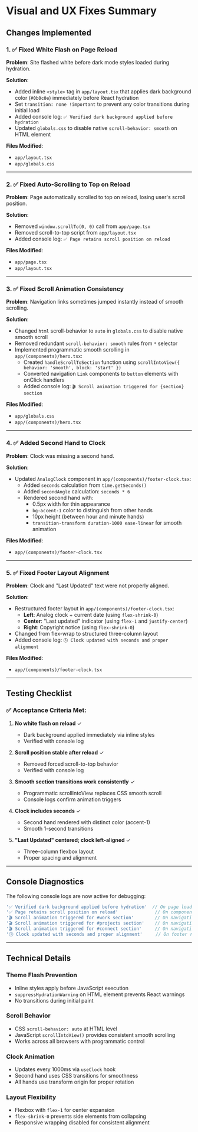 # Visual and UX Fixes Summary

## Changes Implemented

### 1. ✅ Fixed White Flash on Page Reload

**Problem**: Site flashed white before dark mode styles loaded during hydration.

**Solution**:
- Added inline `<style>` tag in `app/layout.tsx` that applies dark background color (`#0b0c0e`) immediately before React hydration
- Set `transition: none !important` to prevent any color transitions during initial load
- Added console log: `✅ Verified dark background applied before hydration`
- Updated `globals.css` to disable native `scroll-behavior: smooth` on HTML element

**Files Modified**:
- `app/layout.tsx`
- `app/globals.css`

---

### 2. ✅ Fixed Auto-Scrolling to Top on Reload

**Problem**: Page automatically scrolled to top on reload, losing user's scroll position.

**Solution**:
- Removed `window.scrollTo(0, 0)` call from `app/page.tsx`
- Removed scroll-to-top script from `app/layout.tsx`
- Added console log: `✅ Page retains scroll position on reload`

**Files Modified**:
- `app/page.tsx`
- `app/layout.tsx`

---

### 3. ✅ Fixed Scroll Animation Consistency

**Problem**: Navigation links sometimes jumped instantly instead of smooth scrolling.

**Solution**:
- Changed `html` scroll-behavior to `auto` in `globals.css` to disable native smooth scroll
- Removed redundant `scroll-behavior: smooth` rules from `*` selector
- Implemented programmatic smooth scrolling in `app/(components)/hero.tsx`:
  - Created `handleScrollToSection` function using `scrollIntoView({ behavior: 'smooth', block: 'start' })`
  - Converted navigation `Link` components to `button` elements with onClick handlers
  - Added console log: `🎬 Scroll animation triggered for {section} section`

**Files Modified**:
- `app/globals.css`
- `app/(components)/hero.tsx`

---

### 4. ✅ Added Second Hand to Clock

**Problem**: Clock was missing a second hand.

**Solution**:
- Updated `AnalogClock` component in `app/(components)/footer-clock.tsx`:
  - Added `seconds` calculation from `time.getSeconds()`
  - Added `secondAngle` calculation: `seconds * 6`
  - Rendered second hand with:
    - 0.5px width for thin appearance
    - `bg-accent-1` color to distinguish from other hands
    - 10px height (between hour and minute hands)
    - `transition-transform duration-1000 ease-linear` for smooth animation

**Files Modified**:
- `app/(components)/footer-clock.tsx`

---

### 5. ✅ Fixed Footer Layout Alignment

**Problem**: Clock and "Last Updated" text were not properly aligned.

**Solution**:
- Restructured footer layout in `app/(components)/footer-clock.tsx`:
  - **Left**: Analog clock + current date (using `flex-shrink-0`)
  - **Center**: "Last updated" indicator (using `flex-1` and `justify-center`)
  - **Right**: Copyright notice (using `flex-shrink-0`)
- Changed from flex-wrap to structured three-column layout
- Added console log: `🕒 Clock updated with seconds and proper alignment`

**Files Modified**:
- `app/(components)/footer-clock.tsx`

---

## Testing Checklist

### ✅ Acceptance Criteria Met:

1. **No white flash on reload** ✓
   - Dark background applied immediately via inline styles
   - Verified with console log

2. **Scroll position stable after reload** ✓
   - Removed forced scroll-to-top behavior
   - Verified with console log

3. **Smooth section transitions work consistently** ✓
   - Programmatic scrollIntoView replaces CSS smooth scroll
   - Console logs confirm animation triggers

4. **Clock includes seconds** ✓
   - Second hand rendered with distinct color (accent-1)
   - Smooth 1-second transitions

5. **"Last Updated" centered; clock left-aligned** ✓
   - Three-column flexbox layout
   - Proper spacing and alignment

---

## Console Diagnostics

The following console logs are now active for debugging:

```javascript
'✅ Verified dark background applied before hydration'  // On page load
'✅ Page retains scroll position on reload'              // On component mount
'🎬 Scroll animation triggered for #work section'        // On navigation click
'🎬 Scroll animation triggered for #projects section'    // On navigation click
'🎬 Scroll animation triggered for #connect section'     // On navigation click
'🕒 Clock updated with seconds and proper alignment'     // On footer render
```

---

## Technical Details

### Theme Flash Prevention
- Inline styles apply before JavaScript execution
- `suppressHydrationWarning` on HTML element prevents React warnings
- No transitions during initial paint

### Scroll Behavior
- CSS `scroll-behavior: auto` at HTML level
- JavaScript `scrollIntoView()` provides consistent smooth scrolling
- Works across all browsers with programmatic control

### Clock Animation
- Updates every 1000ms via `useClock` hook
- Second hand uses CSS transitions for smoothness
- All hands use transform origin for proper rotation

### Layout Flexibility
- Flexbox with `flex-1` for center expansion
- `flex-shrink-0` prevents side elements from collapsing
- Responsive wrapping disabled for consistent alignment
